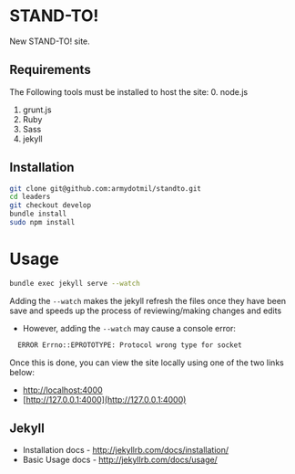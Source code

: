 # STAND-TO!
New STAND-TO! site.

## Requirements

The Following tools must be installed to host the site:
0. node.js
1. grunt.js
2. Ruby
3. Sass  
4. jekyll

## Installation
```bash
git clone git@github.com:armydotmil/standto.git
cd leaders
git checkout develop
bundle install
sudo npm install
```

# Usage
```bash
bundle exec jekyll serve --watch
```
Adding the `--watch` makes the jekyll refresh the files once they have been save and speeds up the process of reviewing/making changes and edits
  - However, adding the `--watch` may cause a console error:
  ```bash
    ERROR Errno::EPROTOTYPE: Protocol wrong type for socket
  ```

Once this is done, you can view the site locally using one of the two links below:
  - [http://localhost:4000](http://localhost:4000)
  - [http://127.0.0.1:4000](http://127.0.0.1:4000)

## Jekyll


* Installation docs - http://jekyllrb.com/docs/installation/
* Basic Usage docs - http://jekyllrb.com/docs/usage/

<!--
  Add back this to the jquery files:
  # sourceMappingURL=jquery-1.10.2.min.map
-->